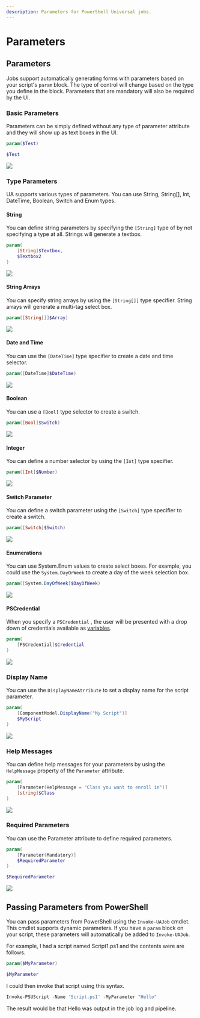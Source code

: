 ```yaml
---
description: Parameters for PowerShell Universal jobs.
---
```


# Parameters

## Parameters

Jobs support automatically generating forms with parameters based on your script's `param` block. The type of control will change based on the type you define in the block. Parameters that are mandatory will also be required by the UI.

### Basic Parameters

Parameters can be simply defined without any type of parameter attribute and they will show up as text boxes in the UI.

```powershell
param($Test)

$Test
```

![](<../../.gitbook/assets/image (87).png>)

### Type Parameters

UA supports various types of parameters. You can use String, String\[], Int, DateTime, Boolean, Switch and Enum types.

#### String

You can define string parameters by specifying the `[String]` type of by not specifying a type at all. Strings will generate a textbox.

```powershell
param(
    [String]$Textbox,
    $Textbox2
)
```

![](<../../.gitbook/assets/image (189).png>)

#### String Arrays

You can specify string arrays by using the `[String[]]` type specifier. String arrays will generate a multi-tag select box.

```powershell
param([String[]]$Array)
```

![](<../../.gitbook/assets/image (190).png>)

#### Date and Time

You can use the `[DateTime]` type specifier to create a date and time selector.

```powershell
param([DateTime]$DateTime)
```

![](<../../.gitbook/assets/image (193).png>)

#### Boolean

You can use a `[Bool]` type selector to create a switch.

```powershell
param([Bool]$Switch)
```

![](<../../.gitbook/assets/image (186).png>)

#### Integer

You can define a number selector by using the `[Int]` type specifier.

```powershell
param([Int]$Number)
```

![](<../../.gitbook/assets/image (194).png>)

#### Switch Parameter

You can define a switch parameter using the `[Switch]` type specifier to create a switch.

```powershell
param([Switch]$Switch)
```

![](<../../.gitbook/assets/image (187).png>)

#### Enumerations

You can use System.Enum values to create select boxes. For example, you could use the `System.DayOrWeek` to create a day of the week selection box.

```powershell
param([System.DayOfWeek]$DayOfWeek)
```

![](<../../.gitbook/assets/image (192).png>)

#### PSCredential

When you specify a `PSCredential` , the user will be presented with a drop down of credentials available as [variables](../../platform/variables.md#creating-a-secret-variable).&#x20;

```powershell
param(
    [PSCredential]$Credential
)
```

![](<../../.gitbook/assets/image (303).png>)

### Display Name

You can use the `DisplayNameAtrribute` to set a display name for the script parameter.&#x20;

```powershell
param(
    [ComponentModel.DisplayName("My Script")]
    $MyScript
)
```

![](<../../.gitbook/assets/image (302) (1) (1) (1).png>)

### Help Messages

You can define help messages for your parameters by using the `HelpMessage` property of the `Parameter` attribute.

```powershell
param(
    [Parameter(HelpMessage = "Class you want to enroll in")]
    [string]$Class
)
```

![](<../../.gitbook/assets/image (185).png>)

### Required Parameters

You can use the Parameter attribute to define required parameters.

```powershell
param(
    [Parameter(Mandatory)]
    $RequiredParameter
)

$RequiredParameter
```

![](<../../.gitbook/assets/image (86).png>)

## Passing Parameters from PowerShell

You can pass parameters from PowerShell using the `Invoke-UAJob` cmdlet. This cmdlet supports dynamic parameters. If you have a `param` block on your script, these parameters will automatically be added to `Invoke-UAJob`.

For example, I had a script named Script1.ps1 and the contents were are follows.

```powershell
param($MyParameter)

$MyParameter
```

I could then invoke that script using this syntax.

```powershell
Invoke-PSUScript -Name 'Script.ps1' -MyParameter "Hello"
```

The result would be that Hello was output in the job log and pipeline.
